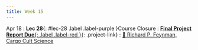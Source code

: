 ```yaml
---
title: Week 15
---
```


Apr 18
: **Lec 28**{: #lec-28 .label .label-purple }Course Closure
: [**Final Project Report Due**{: .label .label-red }](/projects/#final-project){: .project-link}
  : [📖 Richard P. Feynman, Cargo Cult Science](https://calteches.library.caltech.edu/51/2/CargoCult.htm;)